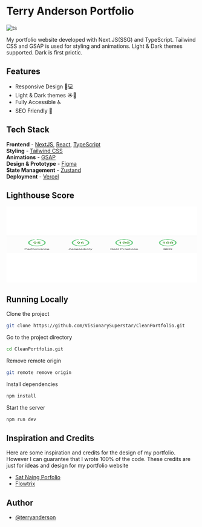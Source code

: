 # Terry Anderson Portfolio

![ts](https://badgen.net/badge/Built%20With/TypeScript/blue)

My portfolio website developed with Next.JS(SSG) and TypeScript. Tailwind CSS and GSAP is used for styling and animations. Light & Dark themes supported. Dark is first priotic.

## Features

- Responsive Design 📱💻
- Light & Dark themes ☀️🌙
- Fully Accessible ♿️
- SEO Friendly 🔎

## Tech Stack

**Frontend** - [NextJS](https://nextjs.org/), [React](https://reactjs.org/), [TypeScript](https://www.typescriptlang.org/)  
**Styling** - [Tailwind CSS](https://tailwindcss.com/)  
**Animations** - [GSAP](https://greenstock.com/)  
**Design & Prototype** - [Figma](https://figma.com/)  
**State Management** - [Zustand](https://zustand-demo.pmnd.rs/)  
**Deployment** - [Vercel](https://vercel.com/)

## Lighthouse Score

<a href="https://terry-anderson.vercel.app/">
<img width="630" height="200px" alt="Terry Anderson Portfolio Website Lighthouse Score" src="public/lighthouse.svg">
<a>

## Running Locally

Clone the project

```bash
git clone https://github.com/VisionarySuperstar/CleanPortfolio.git
```

Go to the project directory

```bash
cd CleanPortfolio.git
```

Remove remote origin

```bash
git remote remove origin
```

Install dependencies

```bash
npm install
```

Start the server

```bash
npm run dev
```

## Inspiration and Credits

Here are some inspiration and credits for the design of my portfolio. However I can guarantee that I wrote 100% of the code. These credits are just for ideas and design for my portfolio website

- [Sat Naing Porfolio](https://satnaing.dev/)
- [Flowtrix](https://www.flowtrix.co/)

## Author
  
- [@terryanderson](https://terry-anderson.vercel.app/)
 
